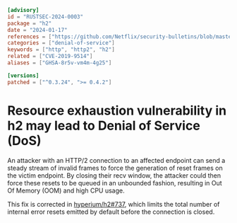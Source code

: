 ```toml
[advisory]
id = "RUSTSEC-2024-0003"
package = "h2"
date = "2024-01-17"
references = ["https://github.com/Netflix/security-bulletins/blob/master/advisories/third-party/2019-002.md"]
categories = ["denial-of-service"]
keywords = ["http", "http2", "h2"]
related = ["CVE-2019-9514"]
aliases = ["GHSA-8r5v-vm4m-4g25"]

[versions]
patched = ["^0.3.24", ">= 0.4.2"]
```

# Resource exhaustion vulnerability in h2 may lead to Denial of Service (DoS)

An attacker with an HTTP/2 connection to an affected endpoint can send a steady stream of invalid frames to force the
generation of reset frames on the victim endpoint.
By closing their recv window, the attacker could then force these resets to be queued in an unbounded fashion,
resulting in Out Of Memory (OOM) and high CPU usage.

This fix is corrected in [hyperium/h2#737](https://github.com/hyperium/h2/pull/737), which limits the total number of
internal error resets emitted by default before the connection is closed.
